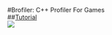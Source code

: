 #Brofiler: C++ Profiler For Games  
##[Tutorial](https://github.com/bombomby/brofiler/wiki)   
![](http://brofiler.com/images/screenshots/Screen0.png)

